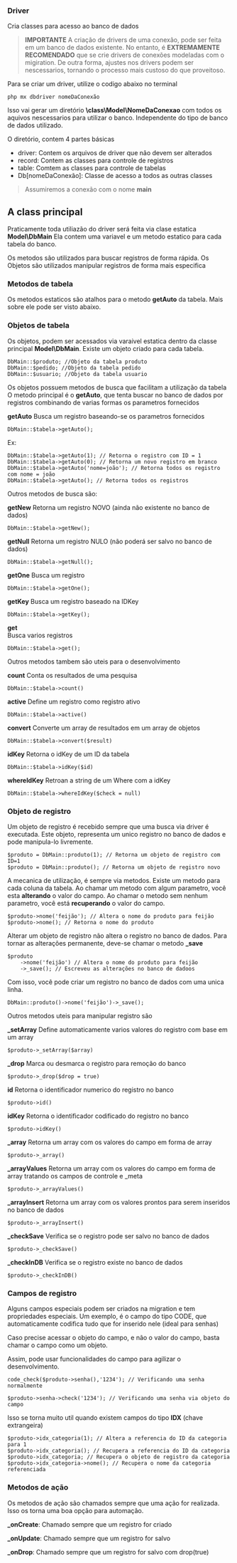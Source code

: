 ### Driver

Cria classes para acesso ao banco de dados

> **IMPORTANTE**
> A criação de drivers de uma conexão, pode ser feita em um banco de dados existente.
> No entanto, é **EXTREMAMENTE RECOMENDADO** que se crie drivers de conexões modeladas com o migiration. 
> De outra forma, ajustes nos drivers podem ser nescessarios, tornando o processo mais custoso do que proveitoso. 

Para se criar um driver, utilize o codigo abaixo no terminal

    php mx dbdriver nomeDaConexão

Isso vai gerar um diretório **\class\Model\NomeDaConexao** com todos os aquivos nescessarios para utilizar o banco. Independente do tipo de banco de dados utilizado.

O diretório, contem 4 partes básicas

 - driver: Contem os arquivos de driver que não devem ser alterados
 - record: Contem as classes para controle de registros
 - table: Comtem as classes para controle de tabelas
 - Db[nomeDaConexão]: Classe de acesso a todos as outras classes

 > Assumiremos a conexão com o nome **main**

 ## A class principal
Praticamente toda utiliazão do driver será feita via clase estatica **Model\\DbMain**
Ela contem uma variavel e um metodo estatico para cada tabela do banco.

Os metodos são utilizados para buscar registros de forma rápida.
Os Objetos são utilizados manipular registros de forma mais especifica

### Metodos de tabela
Os metodos estaticos são atalhos para o metodo **getAuto** da tabela. Mais sobre ele pode ser visto abaixo.

### Objetos de tabela
Os objetos, podem ser acessados via varaivel estatica dentro da classe principal **Model\\DbMain**. Existe um objeto criado para cada tabela.

    DbMain::$produto; //Objeto da tabela produto
    DbMain::$pedido; //Objeto da tabela pedido
    DbMain::$usuario; //Objeto da tabela usuario

Os objetos possuem metodos de busca que facilitam a utilização da tabela
O metodo principal é o **getAuto**, que tenta buscar no banco de dados por registros combinando de varias formas os parametros fornecidos

**getAuto**
Busca um registro baseando-se os parametros fornecidos

    DbMain::$tabela->getAuto();

Ex:

    DbMain::$tabela->getAuto(1); // Retorna o registro com ID = 1
    DbMain::$tabela->getAuto(0); // Retorna um novo registro em branco
    DbMain::$tabela->getAuto('nome=joão'); // Retorna todos os registro com nome = joão
    DbMain::$tabela->getAuto(); // Retorna todos os registros

Outros metodos de busca são:

**getNew**
Retorna um registro NOVO (ainda não existente no banco de dados)

    DbMain::$tabela->getNew();

**getNull**
Retorna um registro NULO (não poderá ser salvo no banco de dados)

    DbMain::$tabela->getNull();

**getOne**
Busca um registro

    DbMain::$tabela->getOne();

**getKey**
Busca um registro baseado na IDKey

    DbMain::$tabela->getKey();

**get**    
Busca varios registros

    DbMain::$tabela->get();

Outros metodos tambem são uteis para o desenvolvimento

**count**
Conta os resultados de uma pesquisa

    DbMain::$tabela->count()

**active**
Define um registro como registro ativo

    DbMain::$tabela->active()

**convert**
Converte um array de resultados em um array de objetos

    DbMain::$tabela->convert($result)

**idKey**
Retorna o idKey de um ID da tabela

    DbMain::$tabela->idKey($id)

**whereIdKey**
Retroan a string de um Where com a idKey

    DbMain::$tabela->whereIdKey($check = null)

### Objeto de registro
Um objeto de registro é recebido sempre que uma busca via driver é executada.
Este objeto, representa um unico registro no banco de dados e pode manipula-lo livremente.

    $produto = DbMain::produto(1); // Retorna um objeto de registro com ID=1
    $produto = DbMain::produto(); // Retorna um objeto de registro novo

A mecanica de utilização, é sempre via metodos. Existe um metodo para cada coluna da tabela. 
Ao chamar um metodo com algum parametro, você esta **alterando** o valor do campo.
Ao chamar o metodo sem nenhum parametro, você está **recuperando** o valor do campo. 


    $produto->nome('feijão'); // Altera o nome do produto para feijão
    $produto->nome(); // Retorna o nome do produto

Alterar um objeto de registro não altera o registro no banco de dados. Para tornar as alterações permanente, deve-se chamar o metodo **_save**

    $produto
        ->nome('feijão') // Altera o nome do produto para feijão
        ->_save(); // Escreveu as alterações no banco de dadoos

Com isso, você pode criar um registro no banco de dados com uma unica linha.

    DbMain::produto()->nome('feijão')->_save();

Outros metodos uteis para manipular registro são

**_setArray**
Define automaticamente varios valores do registro com base em um array
  
    $produto->_setArray($array)

**_drop**
Marca ou desmarca o registro para remoção do banco
  
    $produto->_drop($drop = true)

**id**
Retorna o identificador numerico do registro no banco
  
    $produto->id()

**idKey**
Retorna o identificador codificado do registro no banco
  
    $produto->idKey()

**_array**
Retorna um array com os valores do campo em forma de array
  
    $produto->_array()

**_arrayValues**
Retorna um array com os valores do campo em forma de array tratando os campos de controle e _meta
  
    $produto->_arrayValues()

**_arrayInsert**
Retorna um array com os valores prontos para serem inseridos no banco de dados
  
    $produto->_arrayInsert()

**_checkSave**
Verifica se o registro pode ser salvo no banco de dados
  
    $produto->_checkSave()

**_checkInDB**
Verifica se o registro existe no banco de dados
  
    $produto->_checkInDB()


### Campos de registro

Alguns campos especiais podem ser criados na migration e tem propriedades especiais. 
Um exemplo, é o campo do tipo CODE, que automaticamente codifica tudo que for inserido nele (ideal para senhas)

Caso precise acessar o objeto do campo, e não o valor do campo, basta chamar o campo como um objeto. 

Assim, pode usar funcionalidades do campo para agilizar o desenvolvimento.

    code_check($produto->senha(),'1234'); // Verificando uma senha normalmente

    $produto->senha->check('1234'); // Verificando uma senha via objeto do campo

Isso se torna muito util quando existem campos do tipo **IDX** (chave extrangeira)

    $produto->idx_categoria(1); // Altera a referencia do ID da categoria para 1
    $produto->idx_categoria(); // Recupera a referencia do ID da categoria
    $produto->idx_categoria; // Recupera o objeto de registro da categoria
    $produto->idx_categoria->nome(); // Recupera o nome da categoria referenciada

### Metodos de ação

Os metodos de ação são chamados sempre que uma ação for realizada. 
Isso os torna uma boa opção para automação.

**_onCreate**: Chamado sempre que um registro for criado

**_onUpdate**: Chamado sempre que um registro for salvo

**_onDrop**: Chamado sempre que um registro for salvo com drop(true)

